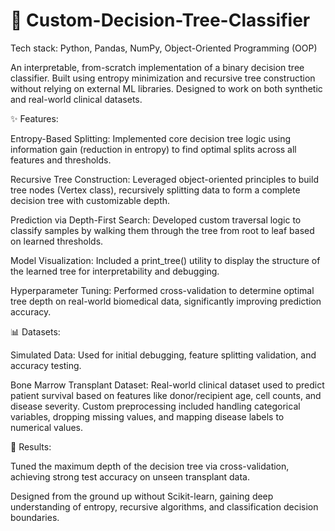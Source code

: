 # 🌳 Custom-Decision-Tree-Classifier

Tech stack: Python, Pandas, NumPy, Object-Oriented Programming (OOP)

An interpretable, from-scratch implementation of a binary decision tree classifier. Built using entropy minimization and recursive tree construction without relying on external ML libraries. Designed to work on both synthetic and real-world clinical datasets.

✨ Features:

Entropy-Based Splitting: Implemented core decision tree logic using information gain (reduction in entropy) to find optimal splits across all features and thresholds.

Recursive Tree Construction: Leveraged object-oriented principles to build tree nodes (Vertex class), recursively splitting data to form a complete decision tree with customizable depth.

Prediction via Depth-First Search: Developed custom traversal logic to classify samples by walking them through the tree from root to leaf based on learned thresholds.

Model Visualization: Included a print_tree() utility to display the structure of the learned tree for interpretability and debugging.

Hyperparameter Tuning: Performed cross-validation to determine optimal tree depth on real-world biomedical data, significantly improving prediction accuracy.

📊 Datasets:

Simulated Data: Used for initial debugging, feature splitting validation, and accuracy testing.

Bone Marrow Transplant Dataset: Real-world clinical dataset used to predict patient survival based on features like donor/recipient age, cell counts, and disease severity. Custom preprocessing included handling categorical variables, dropping missing values, and mapping disease labels to numerical values.

🧪 Results:

Tuned the maximum depth of the decision tree via cross-validation, achieving strong test accuracy on unseen transplant data.

Designed from the ground up without Scikit-learn, gaining deep understanding of entropy, recursive algorithms, and classification decision boundaries.

